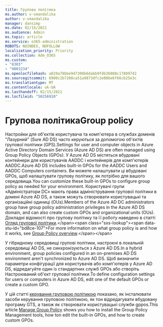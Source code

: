 ```yaml
---
title: Групова політика
ms.author: v-smandalika
author: v-smandalika
manager: dansimp
ms.date: 02/15/2021
ms.audience: Admin
ms.topic: article
ms.service: o365-administration
ROBOTS: NOINDEX, NOFOLLOW
localization_priority: Priority
ms.collection: Adm_O365
ms.custom:
- "8303"
- "9003234"
ms.openlocfilehash: a829a78bbe947300b6dabb9fdb36088c17809742
ms.sourcegitcommit: 6900c2b7208ca51a9873dfc2e00be6f66cb25e3c
ms.translationtype: MT
ms.contentlocale: uk-UA
ms.lasthandoff: 02/15/2021
ms.locfileid: "50256910"
---
```

# <a name="group-policy"></a><span data-ttu-id="bd8ce-102">Групова політика</span><span class="sxs-lookup"><span data-stu-id="bd8ce-102">Group policy</span></span>

<span data-ttu-id="bd8ce-103">Настройки для об'єктів користувача та комп'ютера в службах доменів "Лазурний" (Sure AD DS) часто керуються за допомогою об'єктів групової політики (GPS).</span><span class="sxs-lookup"><span data-stu-id="bd8ce-103">Settings for user and computer objects in Azure Active Directory Domain Services (Azure AD DS) are often managed using Group Policy Objects (GPOs).</span></span> <span data-ttu-id="bd8ce-104">У Azure AD DS містяться вбудовані контейнери для користувачів AADDC і контейнерів для комп'ютерів AADDC.</span><span class="sxs-lookup"><span data-stu-id="bd8ce-104">Azure AD DS includes built-in GPOs for the AADDC Users and AADDC Computers containers.</span></span> <span data-ttu-id="bd8ce-105">Ви можете налаштувати ці вбудовані GPOs, щоб налаштувати групову політику, як потрібно для вашого середовища.</span><span class="sxs-lookup"><span data-stu-id="bd8ce-105">You can customize these built-in GPOs to configure group policy as needed for your environment.</span></span> <span data-ttu-id="bd8ce-106">Користувачі групи «Адміністратори DC» мають права адміністрування групової політики в домені Azure AD DS, а також можуть створювати користувацькі та організаційні одиниці (OUs).</span><span class="sxs-lookup"><span data-stu-id="bd8ce-106">Members of the Azure AD DC administrators group have group policy administration privileges in the Azure AD DS domain, and can also create custom GPOs and organizational units (OUs).</span></span> <span data-ttu-id="bd8ce-107">Докладні відомості про групову політику та її роботу наведено в статті [Огляд групової політики](https://docs.microsoft.com/previous-versions/windows/it-pro/windows-server-2012-R2-and-2012/hh831791(v=ws.11)).</span><span class="sxs-lookup"><span data-stu-id="bd8ce-107">For more information on what group policy is and how it works, see [Group Policy overview](https://docs.microsoft.com/previous-versions/windows/it-pro/windows-server-2012-R2-and-2012/hh831791(v=ws.11)).</span></span>

<span data-ttu-id="bd8ce-108">У гібридному середовищі групові політики, настроєні в локальній середовищі AD DS, не синхронізуються з Azure AD DS.</span><span class="sxs-lookup"><span data-stu-id="bd8ce-108">In a hybrid environment, group policies configured in an on-premises AD DS environment aren't synchronized to Azure AD DS.</span></span> <span data-ttu-id="bd8ce-109">Щоб визначити параметри конфігурації для користувачів або комп'ютерів у Azure AD DS, відредагуйте один із стандартних служб GPOs або створіть Настроюваний об'єкт групової політики.</span><span class="sxs-lookup"><span data-stu-id="bd8ce-109">To define configuration settings for users or computers in Azure AD DS, edit one of the default GPOs or create a custom GPO.</span></span>

<span data-ttu-id="bd8ce-110">У цій статті [керування груповою політикою](https://docs.microsoft.com/azure/active-directory-domain-services/manage-group-policy) показано, як інсталювати засоби керування груповою політикою, як тон відредагувати вбудовану програму GTS, а також як створювати користувацькі служби gppos.</span><span class="sxs-lookup"><span data-stu-id="bd8ce-110">This article [Manage Group Policy](https://docs.microsoft.com/azure/active-directory-domain-services/manage-group-policy) shows you how to install the Group Policy Management tools, how ton edit the built-in GPOs, and how to create custom GPOs.</span></span>



